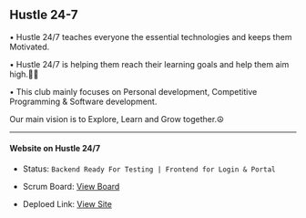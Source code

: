 ## Hustle 24-7

• Hustle 24/7 teaches everyone the essential technologies and keeps them Motivated.

• Hustle 24/7 is helping them reach their learning goals and help them aim high.👩‍💻

• This club mainly focuses on Personal development, Competitive Programming & Software development.

Our main vision is to Explore, Learn and Grow together.☮

*******************************

#### Website on Hustle 24/7

- Status: ```Backend Ready For Testing | Frontend for Login & Portal```


- Scrum Board: <a href="https://docs.google.com/spreadsheets/d/1XBHlX1866PnHvKykhmJZRzi-4oQtfuq1yVQrU1VQeT4/edit#gid=0">View Board</a>

- Deploed Link: <a href="https://hustle-247.herokuapp.com/">View Site</a>
